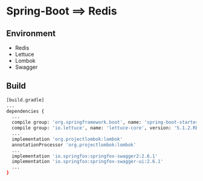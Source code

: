 # Spring-Boot ==> Redis


## **E**nvironment

* Redis
* Lettuce
* Lombok
* Swagger

## Build

```bash
[build.gradle]
...
dependencies {
  ...
  compile group: 'org.springframework.boot', name: 'spring-boot-starter-data-redis', version: '1.4.0.RELEASE'
  compile group: 'io.lettuce', name: 'lettuce-core', version: '5.1.2.RELEASE'
  ...
  implementation 'org.projectlombok:lombok'
  annotationProcessor 'org.projectlombok:lombok'
  ... 
  implementation 'io.springfox:springfox-swagger2:2.6.1'
  implementation 'io.springfox:springfox-swagger-ui:2.6.1'
  ...
}
```
